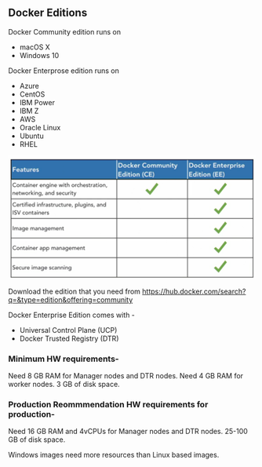 
## Docker Editions

Docker Community edition runs on 
* macOS X
* Windows 10

Docker Enterprose edition runs on 
* Azure
* CentOS
* IBM Power
* IBM Z
* AWS
* Oracle Linux
* Ubuntu
* RHEL

![Docker Editions](./docker_editions.png)

Download the edition that you need from https://hub.docker.com/search?q=&type=edition&offering=community

Docker Enterprise Edition comes with -
* Universal Control Plane (UCP)
* Docker Trusted Registry (DTR)

### Minimum HW requirements-
Need 8 GB RAM for Manager nodes and DTR nodes.
Need 4 GB RAM for worker nodes.
3 GB of disk space.

### Production Reommmendation HW requirements for production-
Need 16 GB RAM and 4vCPUs for Manager nodes and DTR nodes.
25-100 GB of disk space.

Windows images need more resources than Linux based images.





